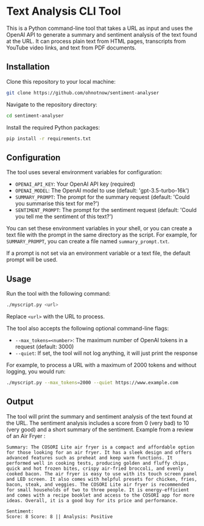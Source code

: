 # Text Analysis CLI Tool

This is a Python command-line tool that takes a URL as input and uses the OpenAI API to generate a summary and sentiment analysis of the text found at the URL. It can process plain text from HTML pages, transcripts from YouTube video links, and text from PDF documents.

## Installation

Clone this repository to your local machine:

```bash
git clone https://github.com/ohnotnow/sentiment-analyser
```

Navigate to the repository directory:

```bash
cd sentiment-analyser
```

Install the required Python packages:

```bash
pip install -r requirements.txt
```

## Configuration

The tool uses several environment variables for configuration:

- `OPENAI_API_KEY`: Your OpenAI API key (required)
- `OPENAI_MODEL`: The OpenAI model to use (default: 'gpt-3.5-turbo-16k')
- `SUMMARY_PROMPT`: The prompt for the summary request (default: 'Could you summarise this text for me?')
- `SENTIMENT_PROMPT`: The prompt for the sentiment request (default: 'Could you tell me the sentiment of this text?')

You can set these environment variables in your shell, or you can create a text file with the prompt in the same directory as the script. For example, for `SUMMARY_PROMPT`, you can create a file named `summary_prompt.txt`.

If a prompt is not set via an environment variable or a text file, the default prompt will be used.

## Usage

Run the tool with the following command:

```bash
./myscript.py <url>
```

Replace `<url>` with the URL to process.

The tool also accepts the following optional command-line flags:

- `--max_tokens=<number>`: The maximum number of OpenAI tokens in a request (default: 3000)
- `--quiet`: If set, the tool will not log anything, it will just print the response

For example, to process a URL with a maximum of 2000 tokens and without logging, you would run:

```bash
./myscript.py --max_tokens=2000 --quiet https://www.example.com
```

## Output

The tool will print the summary and sentiment analysis of the text found at the URL. The sentiment analysis includes a score from 0 (very bad) to 10 (very good) and a short summary of the sentiment.  Example from a review of an Air Fryer :
```
Summary: The COSORI Lite air fryer is a compact and affordable option for those looking for an air fryer. It has a sleek design and offers advanced features such as preheat and keep warm functions. It performed well in cooking tests, producing golden and fluffy chips, quick and hot frozen bites, crispy air-fried broccoli, and evenly cooked bacon. The air fryer is easy to use with its touch screen panel and LED screen. It also comes with helpful presets for chicken, fries, bacon, steak, and veggies. The COSORI Lite air fryer is recommended for small households of two to three people. It is energy-efficient and comes with a recipe booklet and access to the COSORI app for more ideas. Overall, it is a good buy for its price and performance.

Sentiment:
Score: 8 Score: 8 || Analysis: Positive
```
